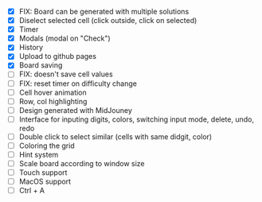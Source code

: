 - [x] FIX: Board can be generated with multiple solutions
- [x] Diselect selected cell (click outside, click on selected)
- [x] Timer
- [x] Modals (modal on "Check")
- [x] History
- [x] Upload to github pages
- [x] Board saving
- [ ] FIX: doesn't save cell values
- [ ] FIX: reset timer on difficulty change
- [ ] Cell hover animation
- [ ] Row, col highlighting
- [ ] Design generated with MidJouney
- [ ] Interface for inputing digits, colors, switching input mode, delete, undo, redo
- [ ] Double click to select similar (cells with same didgit, color)
- [ ] Coloring the grid
- [ ] Hint system
- [ ] Scale board according to window size
- [ ] Touch support
- [ ] MacOS support
- [ ] Ctrl + A
